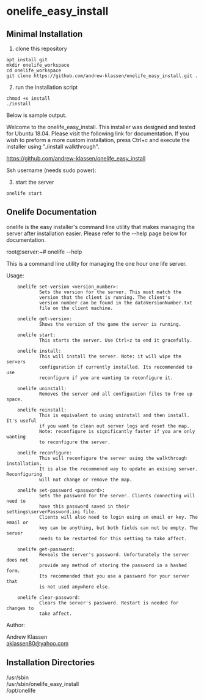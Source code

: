 # onelife_easy_install
## Minimal Installation

1. clone this repository

```
apt install git
mkdir onelife_workspace
cd onelife_workspace
git clone https://github.com/andrew-klassen/onelife_easy_install.git .
```

2. run the installation script

```
chmod +x install
./install
```

Below is sample output.

Welcome to the onelife_easy_install. This installer was designed
and tested for Ubuntu 18.04. Please visit the following link
for documentation. If you wish to preform a more custom installation,
press Ctrl+c and execute the installer using "./install walkthrough".

https://github.com/andrew-klassen/onelife_easy_install

Ssh username (needs sudo power):

3. start the server

```
onelife start
```

## Onelife Documentation

onelife is the easy installer's command line utility that makes managing the   
server after installation easier. Please refer to the --help page below for  
documentation.

root@server:~# onelife --help

This is a command line utility for managing the one hour one life server.

Usage:

        onelife set-version <version_number>:
                Sets the version for the server. This must match the
                version that the client is running. The client's
                version number can be found in the dataVersionNumber.txt
                file on the client machine.

        onelife get-version:
                Shows the version of the game the server is running.

        onelife start:
                This starts the server. Use Ctrl+z to end it gracefully.

        onelife install:
                This will install the server. Note: it will wipe the servers
                configuration if currently installed. Its recommended to use
                reconfigure if you are wanting to reconfigure it.

        onelife uninstall:
                Removes the server and all configuation files to free up space.

        onelife reinstall:
                This is equivalent to using uninstall and then install. It's useful
                if you want to clean out server logs and reset the map.
                Note: reconfigure is significantly faster if you are only wanting
                to reconfigure the server.

        onelife reconfigure:
                This will reconfigure the server using the walkthrough installation.
                It is also the recommened way to update an exising server. Reconfiguring
                will not change or remove the map.

        onelife set-password <password>:
                Sets the password for the server. Clients connecting will need to
                have this password saved in their settings\serverPassword.ini file.
                Clients will also need to login using an email or key. The email or
                key can be anything, but both fields can not be empty. The server
                needs to be restarted for this setting to take affect.

        onelife get-password:
                Reveals the server's password. Unfortunately the server does not
                provide any method of storing the password in a hashed form.
                Its recommended that you use a password for your server that
                is not used anywhere else.

        onelife clear-password:
                Clears the server's password. Restart is needed for changes to
                take affect.

Author:

Andrew Klassen  
aklassen80@yahoo.com  

## Installation Directories

/usr/sbin  
/usr/sbin/onelife_easy_install  
/opt/onelife  
